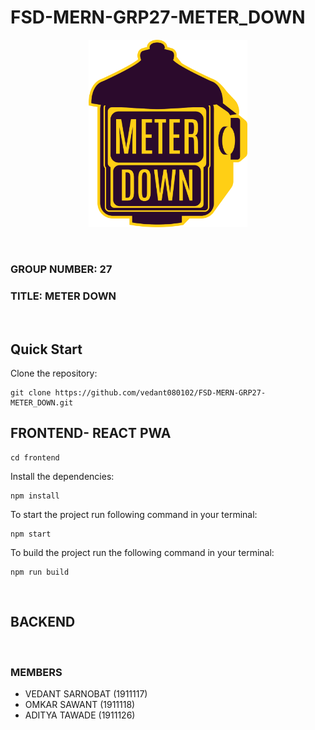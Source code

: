 # FSD-MERN-GRP27-METER_DOWN


<p align="center">
  <a href="" rel="noopener">
    <img src='frontend/public/logo/logo-512.png' alt='LOGO' height='300'/>
  </a>
</p>

<br>

### GROUP NUMBER: **27**

### TITLE: **METER DOWN**

<br>

## Quick Start
Clone the repository:

    git clone https://github.com/vedant080102/FSD-MERN-GRP27-METER_DOWN.git 

## FRONTEND- REACT PWA

    cd frontend

Install the dependencies:

    npm install

To start the project run following command in your terminal:

    npm start

To build the project run the following command in your terminal:

    npm run build

<br>

## BACKEND

<br>

### MEMBERS
- VEDANT SARNOBAT (1911117)
- OMKAR SAWANT (1911118)
- ADITYA TAWADE (1911126)
